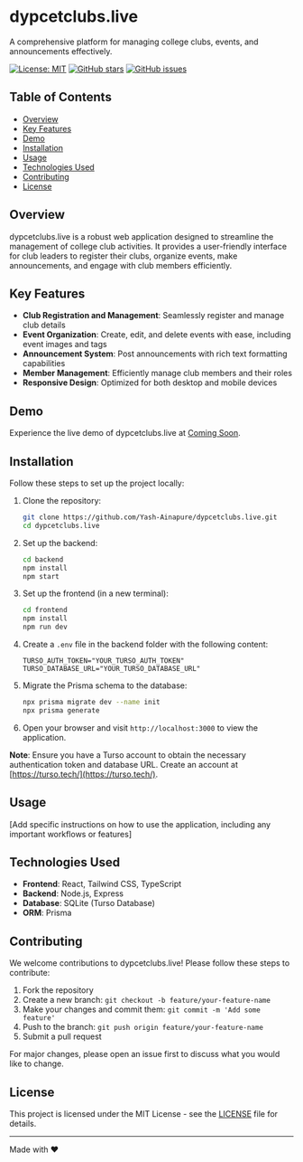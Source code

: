 # dypcetclubs.live


A comprehensive platform for managing college clubs, events, and announcements effectively.

[![License: MIT](https://img.shields.io/badge/License-MIT-yellow.svg)](https://opensource.org/licenses/MIT)
[![GitHub stars](https://img.shields.io/github/stars/Yash-Ainapure/dypcetclubs.live.svg)](https://github.com/Yash-Ainapure/dypcetclubs.live/stargazers)
[![GitHub issues](https://img.shields.io/github/issues/Yash-Ainapure/dypcetclubs.live.svg)](https://github.com/Yash-Ainapure/dypcetclubs.live/issues)

## Table of Contents

- [Overview](#overview)
- [Key Features](#key-features)
- [Demo](#demo)
- [Installation](#installation)
- [Usage](#usage)
- [Technologies Used](#technologies-used)
- [Contributing](#contributing)
- [License](#license)

## Overview

dypcetclubs.live is a robust web application designed to streamline the management of college club activities. It provides a user-friendly interface for club leaders to register their clubs, organize events, make announcements, and engage with club members efficiently.

## Key Features

- **Club Registration and Management**: Seamlessly register and manage club details
- **Event Organization**: Create, edit, and delete events with ease, including event images and tags
- **Announcement System**: Post announcements with rich text formatting capabilities
- **Member Management**: Efficiently manage club members and their roles
- **Responsive Design**: Optimized for both desktop and mobile devices

## Demo

Experience the live demo of dypcetclubs.live at [Coming Soon](#).

## Installation

Follow these steps to set up the project locally:

1. Clone the repository:
   ```bash
   git clone https://github.com/Yash-Ainapure/dypcetclubs.live.git
   cd dypcetclubs.live
   ```

2. Set up the backend:
   ```bash
   cd backend
   npm install
   npm start
   ```

3. Set up the frontend (in a new terminal):
   ```bash
   cd frontend
   npm install
   npm run dev
   ```

4. Create a `.env` file in the backend folder with the following content:
   ```
   TURSO_AUTH_TOKEN="YOUR_TURSO_AUTH_TOKEN"
   TURSO_DATABASE_URL="YOUR_TURSO_DATABASE_URL"
   ```

5. Migrate the Prisma schema to the database:
   ```bash
   npx prisma migrate dev --name init
   npx prisma generate
   ```

6. Open your browser and visit `http://localhost:3000` to view the application.

**Note**: Ensure you have a Turso account to obtain the necessary authentication token and database URL. Create an account at [https://turso.tech/](https://turso.tech/).

## Usage

[Add specific instructions on how to use the application, including any important workflows or features]

## Technologies Used

- **Frontend**: React, Tailwind CSS, TypeScript
- **Backend**: Node.js, Express
- **Database**: SQLite (Turso Database)
- **ORM**: Prisma

## Contributing

We welcome contributions to dypcetclubs.live! Please follow these steps to contribute:

1. Fork the repository
2. Create a new branch: `git checkout -b feature/your-feature-name`
3. Make your changes and commit them: `git commit -m 'Add some feature'`
4. Push to the branch: `git push origin feature/your-feature-name`
5. Submit a pull request

For major changes, please open an issue first to discuss what you would like to change.

## License

This project is licensed under the MIT License - see the [LICENSE](LICENSE) file for details.

---

Made with ❤️ 


